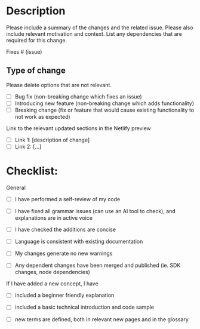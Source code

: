# Description

Please include a summary of the changes and the related issue. Please also include relevant motivation and context. List any dependencies that are required for this change.

Fixes # (issue)

## Type of change

Please delete options that are not relevant.

- [ ] Bug fix (non-breaking change which fixes an issue)
- [ ] Introducing new feature (non-breaking change which adds functionality)
- [ ] Breaking change (fix or feature that would cause existing functionality to not work as expected)

Link to the relevant updated sections in the Netlify preview

- [ ] Link 1: [description of change]
- [ ] Link 2: [...]

# Checklist:

General
- [ ] I have performed a self-review of my code
- [ ] I have fixed all grammar issues (can use an AI tool to check), and explanations are in active voice
- [ ] I have checked the additions are concise
- [ ] Language is consistent with existing documentation
- [ ] My changes generate no new warnings
- [ ] Any dependent changes have been merged and published (ie. SDK changes, node dependencies)


If I have added a new concept, I have
- [ ] included a beginner friendly explanation
- [ ] included a basic technical introduction and code sample
- [ ] new terms are defined, both in relevant new pages and in the glossary


